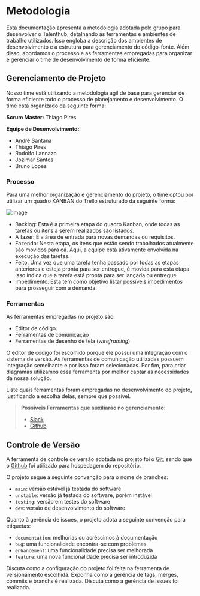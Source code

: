
# Metodologia

Esta documentação apresenta a metodologia adotada pelo grupo para desenvolver o Talenthub, detalhando as ferramentas e ambientes de trabalho utilizados. Isso engloba a descrição dos ambientes de desenvolvimento e a estrutura para gerenciamento do código-fonte. Além disso, abordamos o processo e as ferramentas empregadas para organizar e gerenciar o time de desenvolvimento de forma eficiente.

## Gerenciamento de Projeto

Nosso time está utilizando a metodologia ágil de base para gerenciar de forma eficiente todo o processo de planejamento e desenvolvimento.
O time está organizado da seguinte forma:

**Scrum Master:** Thiago Pires

**Equipe de Desenvolvimento:**

- André Santana
- Thiago Pires
- Rodolfo Lannazo
- Jozimar Santos
- Bruno Lopes

### Processo

Para uma melhor organização e gerenciamento do projeto, o time optou por utilizar um quadro KANBAN do Trello estruturado da seguinte forma:

![image](https://github.com/ICEI-PUC-Minas-PMV-ADS/pmv-ads-2024-1-e2-proj-int-t8-pmv-ads-2024-1-e2-talenthub/assets/67551515/c7e7de44-9b37-4efb-942a-c7fa4fcb032b)

- Backlog: Esta é a primeira etapa do quadro Kanban, onde todas as tarefas ou itens a serem realizados são listados.
- A fazer: É a área de entrada para novas demandas ou requisitos. 
- Fazendo: Nesta etapa, os itens que estão sendo trabalhados atualmente são movidos para cá. Aqui, a equipe está ativamente envolvida na execução das tarefas.
- Feito: Uma vez que uma tarefa tenha passado por todas as etapas anteriores e esteja pronta para ser entregue, é movida para esta etapa. Isso indica que a tarefa está pronta para ser lançada ou entregue
- Impedimento: Esta tem como objetivo listar possíveis impedimentos para prosseguir com a demanda.

### Ferramentas

As ferramentas empregadas no projeto são:

- Editor de código.
- Ferramentas de comunicação
- Ferramentas de desenho de tela (_wireframing_)

O editor de código foi escolhido porque ele possui uma integração com o
sistema de versão. As ferramentas de comunicação utilizadas possuem
integração semelhante e por isso foram selecionadas. Por fim, para criar
diagramas utilizamos essa ferramenta por melhor captar as
necessidades da nossa solução.

Liste quais ferramentas foram empregadas no desenvolvimento do projeto, justificando a escolha delas, sempre que possível.
 
> **Possíveis Ferramentas que auxiliarão no gerenciamento**: 
> - [Slack](https://slack.com/)
> - [Github](https://github.com/)

## Controle de Versão

A ferramenta de controle de versão adotada no projeto foi o
[Git](https://git-scm.com/), sendo que o [Github](https://github.com)
foi utilizado para hospedagem do repositório.

O projeto segue a seguinte convenção para o nome de branches:

- `main`: versão estável já testada do software
- `unstable`: versão já testada do software, porém instável
- `testing`: versão em testes do software
- `dev`: versão de desenvolvimento do software

Quanto à gerência de issues, o projeto adota a seguinte convenção para
etiquetas:

- `documentation`: melhorias ou acréscimos à documentação
- `bug`: uma funcionalidade encontra-se com problemas
- `enhancement`: uma funcionalidade precisa ser melhorada
- `feature`: uma nova funcionalidade precisa ser introduzida

Discuta como a configuração do projeto foi feita na ferramenta de versionamento escolhida. Exponha como a gerência de tags, merges, commits e branchs é realizada. Discuta como a gerência de issues foi realizada.
